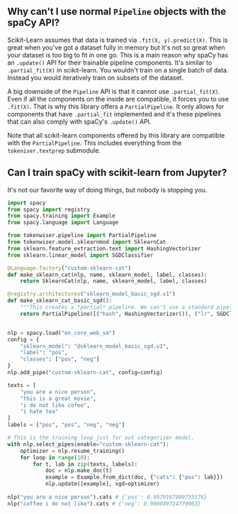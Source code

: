 ## Why can't I use normal `Pipeline` objects with the spaCy API? 

Scikit-Learn assumes that data is trained via `.fit(X, y).predict(X)`. This is great
when you've got a dataset fully in memory but it's not so great when your dataset is 
too big to fit in one go. This is a main reason why spaCy has an `.update()`
API for their trainable pipeline components. It's similar to `.partial_fit(X)` in 
scikit-learn. You wouldn't train on a single batch of data. Instead you would iteratively
train on subsets of the dataset. 

A big downside of the `Pipeline` API is that it cannot use `.partial_fit(X)`. 
Even if all the components on the inside are compatible, it forces you to use `.fit(X)`. 
That is why this library offers a `PartialPipeline`. It only allows for components that have `.partial_fit` 
implemented and it's these pipelines that can also comply with spaCy's `.update()`
API.

Note that all scikit-learn components offered by this library are compatible with
the `PartialPipeline`. This includes everything from the `tokeniser.textprep` submodule. 

## Can I train spaCy with scikit-learn from Jupyter? 

It's not our favorite way of doing things, but nobody is stopping you. 

```python
import spacy 
from spacy import registry
from spacy.training import Example
from spacy.language import Language

from tokenwiser.pipeline import PartialPipeline
from tokenwiser.model.sklearnmod import SklearnCat
from sklearn.feature_extraction.text import HashingVectorizer
from sklearn.linear_model import SGDClassifier

@Language.factory("custom-sklearn-cat")
def make_sklearn_cat(nlp, name, sklearn_model, label, classes):
    return SklearnCat(nlp, name, sklearn_model, label, classes)

@registry.architectures("sklearn_model_basic_sgd.v1")
def make_sklearn_cat_basic_sgd():
    """This creates a *partial* pipeline. We can't use a standard pipeline from scikit-learn."""
    return PartialPipeline([("hash", HashingVectorizer()), ("lr", SGDClassifier(loss="log"))])


nlp = spacy.load("en_core_web_sm")
config = {
    "sklearn_model": "@sklearn_model_basic_sgd.v1", 
    "label": "pos", 
    "classes": ["pos", "neg"]
}
nlp.add_pipe("custom-sklearn-cat", config=config)

texts = [
    "you are a nice person", 
    "this is a great movie", 
    "i do not like cofee", 
    "i hate tea"
]
labels = ["pos", "pos", "neg", "neg"]

# This is the training loop just for out categorizer model.
with nlp.select_pipes(enable="custom-sklearn-cat"):
    optimizer = nlp.resume_training()
    for loop in range(10):
        for t, lab in zip(texts, labels):
            doc = nlp.make_doc(t)
            example = Example.from_dict(doc, {"cats": {"pos": lab}})
            nlp.update([example], sgd=optimizer)
            
nlp("you are a nice person").cats # {'pos': 0.9979167909733176}
nlp("coffee i do not like").cats # {'neg': 0.990049724779963}
```